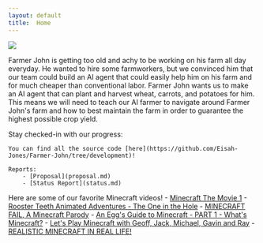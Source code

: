 ```yaml
---
layout: default
title:  Home
---
```


![](https://static.planetminecraft.com/files/resource_media/screenshot/1249/a_minecraft_farmer_by_sirsymboltable-d4x8z86_4349493.jpg)

Farmer John is getting too old and achy to be working on his farm all day everyday. He wanted to hire some farmworkers, but we convinced him that our team could build an AI agent that could easily help him on his farm and for much cheaper than conventional labor. Farmer John wants us to make an AI agent that can plant and harvest wheat, carrots, and potatoes for him. This means we will need to teach our AI farmer to navigate around Farmer John's farm and how to best maintain the farm in order to guarantee the highest possible crop yield.

Stay checked-in with our progress:

    You can find all the source code [here](https://github.com/Eisah-Jones/Farmer-John/tree/development)!

    Reports:
        - [Proposal](proposal.md)
        - [Status Report](status.md)


Here are some of our favorite Minecraft videos!
    - [Minecraft The Movie 1](https://www.youtube.com/watch?v=dY48r9K-j_4)
    - [Rooster Teeth Animated Adventures - The One in the Hole](https://www.youtube.com/watch?v=o7ABSsu-ACM)
    - [MINECRAFT FAIL, A Minecraft Parody](https://www.youtube.com/watch?v=zGJEBiI85hM)
    - [An Egg's Guide to Minecraft - PART 1 - What's Minecraft?](https://www.youtube.com/watch?v=anoO3K5vOEg)
    - [Let's Play Minecraft with Geoff, Jack, Michael, Gavin and Ray](https://www.youtube.com/watch?v=FrLgREKD4kk)
    - [REALISTIC MINECRAFT IN REAL LIFE!](https://www.youtube.com/watch?v=5C7xceB2-UE)
